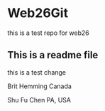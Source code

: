 # Web26Git
this is a test repo for web26

## This is a readme file

this is a test change

Brit Hemming
Canada

Shu Fu Chen
PA, USA